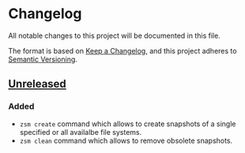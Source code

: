 # Changelog

All notable changes to this project will be documented in this file.

The format is based on [Keep
a Changelog](https://keepachangelog.com/en/1.0.0/), and this project
adheres to [Semantic Versioning](https://semver.org/spec/v2.0.0.html).

## [Unreleased]

### Added

* `zsm create` command which allows to create snapshots of a single
  specified or all availalbe file systems.
* `zsm clean` command which allows to remove obsolete snapshots.

[Unreleased]: https://github.com/fhofherr/zsm
